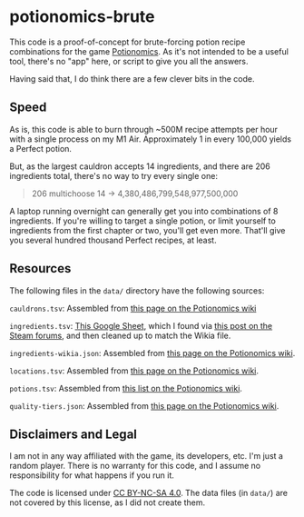 # potionomics-brute

This code is a proof-of-concept for brute-forcing potion recipe combinations for the game [Potionomics].
As it's not intended to be a useful tool, there's no "app" here, or script to give you all the answers.

[Potionomics]: https://potionomics.com/

Having said that, I do think there are a few clever bits in the code.

## Speed

As is, this code is able to burn through ~500M recipe attempts per hour with a single process on my M1 Air.
Approximately 1 in every 100,000 yields a Perfect potion.

But, as the largest cauldron accepts 14 ingredients, and there are 206 ingredients total, there's no way to try every
single one:

> 206 multichoose 14 &rarr; 4,380,486,799,548,977,500,000

A laptop running overnight can generally get you into combinations of 8 ingredients.
If you're willing to target a single potion, or limit yourself to ingredients from the first chapter or two, you'll get
even more.
That'll give you several hundred thousand Perfect recipes, at least.

## Resources

The following files in the `data/` directory have the following sources:

`cauldrons.tsv`: Assembled
from [this page on the Potionomics wiki](https://potionomics.fandom.com/wiki/Cauldrons_and_Shelves)

`ingredients.tsv`: [This Google Sheet](https://docs.google.com/spreadsheets/d/1NG-Zsd6tkG3ndUKF5jYglNJWw4qSr0IqZWlDArEDpqc/edit),
which I found via [this post on the Steam forums](https://steamcommunity.com/sharedfiles/filedetails/?id=2876744197),
and then cleaned up to match the Wikia file.

`ingredients-wikia.json`: Assembled
from [this page on the Potionomics wiki](https://potionomics.fandom.com/wiki/Ingredients).

`locations.tsv`: Assembled from [this page on the Potionomics wiki](https://potionomics.fandom.com/wiki/Adventure).

`potions.tsv`: Assembled from [this list on the Potionomics wiki](https://potionomics.fandom.com/wiki/Potions).

`quality-tiers.json`: Assembled from [this page on the Potionomics wiki](https://potionomics.fandom.com/wiki/Potions).

## Disclaimers and Legal

I am not in any way affiliated with the game, its developers, etc.
I'm just a random player.
There is no warranty for this code, and I assume no responsibility for what happens if you run it.

The code is licensed under [CC BY-NC-SA 4.0](https://creativecommons.org/licenses/by-nc-sa/4.0/).
The data files (in `data/`) are not covered by this license, as I did not create them.
